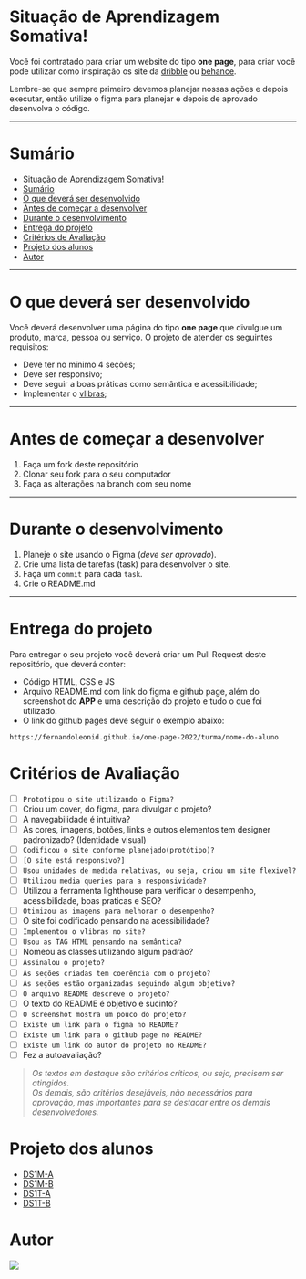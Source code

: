 # Situação de Aprendizagem Somativa!

Você foi contratado para criar um website do tipo **one page**, para criar você pode utilizar como inspiração os site da [dribble](https://dribbble.com/) ou [behance](https://www.behance.net/).

Lembre-se que sempre primeiro devemos planejar nossas ações e depois executar, então utilize o figma para planejar e depois de aprovado desenvolva o código.

---
# Sumário
- [Situação de Aprendizagem Somativa!](#situação-de-aprendizagem-somativa)
- [Sumário](#sumário)
- [O que deverá ser desenvolvido](#o-que-deverá-ser-desenvolvido)
- [Antes de começar a desenvolver](#antes-de-começar-a-desenvolver)
- [Durante o desenvolvimento](#durante-o-desenvolvimento)
- [Entrega do projeto](#entrega-do-projeto)
- [Critérios de Avaliação](#critérios-de-avaliação)
- [Projeto dos alunos](#projeto-dos-alunos)
- [Autor](#autor)

---
# O que deverá ser desenvolvido
Você deverá desenvolver uma página do tipo **one page** que  divulgue um produto, marca, pessoa ou serviço. O projeto de atender os seguintes requisitos:
- Deve ter no mínimo 4 seções;
- Deve ser responsivo;
- Deve seguir a boas práticas como semântica e acessibilidade;
- Implementar o [vlibras](https://www.gov.br/governodigital/pt-br/vlibras);

---
# Antes de começar a desenvolver

1. Faça um fork deste repositório
2. Clonar seu fork para o seu computador
3. Faça as alterações na branch com seu nome

---
# Durante o desenvolvimento

1. Planeje o site usando o Figma (_deve ser aprovado_).
2. Crie uma lista de tarefas (task) para desenvolver o site.
3. Faça um `commit` para cada `task`.
4. Crie o README.md

---

# Entrega do projeto
Para entregar o seu projeto você deverá criar um Pull Request deste repositório, que deverá conter:
- Código HTML, CSS e JS
- Arquivo README.md com link do figma e github page, além do screenshot do **APP** e uma descrição do projeto e tudo o que foi utilizado.
- O link do github pages deve seguir o exemplo abaixo:

`https://fernandoleonid.github.io/one-page-2022/turma/nome-do-aluno`

# Critérios de Avaliação
- [ ] `Prototipou o site utilizando o Figma?`
- [ ] Criou um cover, do figma, para divulgar o projeto?
- [ ] A navegabilidade é intuitiva?
- [ ] As cores, imagens, botões, links e outros elementos tem designer padronizado? (Identidade visual)
- [ ] `Codificou o site conforme planejado(protótipo)?`
- [ ] `[O site está responsivo?]`
- [ ] `Usou unidades de medida relativas, ou seja, criou um site flexivel?`
- [ ] `Utilizou media queries para a responsividade?`
- [ ] Utilizou a ferramenta lighthouse para verificar o desempenho, acessibilidade, boas praticas e SEO?
- [ ] `Otimizou as imagens para melhorar o desempenho?`
- [ ] O site foi codificado pensando na acessibilidade? 
- [ ] `Implementou o vlibras no site?`
- [ ] `Usou as TAG HTML pensando na semântica?`
- [ ] Nomeou as classes utilizando algum padrão?
- [ ] `Assinalou o projeto?`
- [ ] `As seções criadas tem coerência com o projeto?`
- [ ] `As seções estão organizadas seguindo algum objetivo?`
- [ ] `O arquivo README descreve o projeto?`
- [ ] O texto do README é objetivo e sucinto?
- [ ] `O screenshot mostra um pouco do projeto?`
- [ ] `Existe um link para o figma no README?`
- [ ] `Existe um link para o github page no README?`
- [ ] `Existe um link do autor do projeto no README?`
- [ ] Fez a autoavaliação?
  
> *Os textos em destaque são critérios críticos, ou seja, precisam ser atingidos.* <br>
> *Os demais, são critérios desejáveis, não necessários para aprovação, mas importantes para se destacar entre os demais desenvolvedores.*

# Projeto dos alunos
* [DS1M-A](./ds1m-a/)
* [DS1M-B](./ds1m-b/)
* [DS1T-A](./ds1t-a/)
* [DS1T-B](./ds1t-b/)
  
# Autor

[![](https://avatars.githubusercontent.com/u/42476943?v=4&s=100)](https://github.com/fernandoleonid)
